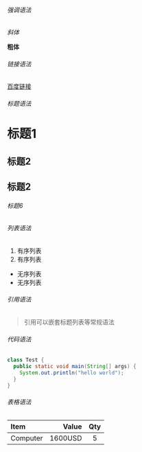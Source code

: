 ###### 强调语法

*斜体*

**粗体**

###### 链接语法

[百度链接](www.baidu.com)

###### 标题语法
标题1
==

标题2
--

## 标题2

###### 标题6

###### 列表语法

1. 有序列表
2. 有序列表

- 无序列表
- 无序列表

###### 引用语法
> 引用可以嵌套标题列表等常规语法

###### 代码语法

```java
class Test {
  public static void main(String[] args) {
    System.out.println("hello world");
  }
}
```

###### 表格语法
|Item| Value| Qty|
|:---| ----:|:--:|
|Computer| 1600USD|5|
